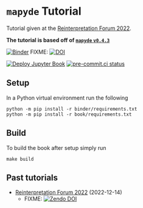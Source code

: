 # `mapyde` Tutorial

Tutorial given at the [Reinterpretation Forum 2022](https://indico.cern.ch/event/1197680/).

**The tutorial is based off of [`mapyde` `v0.4.3`](https://pypi.org/project/mapyde/0.4.3/)**

[![Binder](https://mybinder.org/badge_logo.svg)](https://mybinder.org/v2/gh/scipp-atlas/mapyde-tutorial-rif2022/main?urlpath=lab)
FIXME: [![DOI](https://zenodo.org/badge/DOI/10.5281/zenodo.4670321.svg)](https://doi.org/10.5281/zenodo.4670321)

[![Deploy Jupyter Book](https://github.com/scipp-atlas/mapyde-tutorial-rif2022/workflows/Deploy%20Jupyter%20Book/badge.svg?branch=main)](https://scipp-atlas.github.io/mapyde-tutorial-rif2022/)
[![pre-commit.ci status](https://results.pre-commit.ci/badge/github/scipp-atlas/mapyde-tutorial-rif2022/main.svg)](https://results.pre-commit.ci/latest/github/scipp-atlas/mapyde-tutorial-rif2022/main)

## Setup

In a Python virtual environment run the following

```
python -m pip install -r binder/requirements.txt
python -m pip install -r book/requirements.txt
```

## Build

To build the book after setup simply run

```
make build
```

## Past tutorials

* [Reinterpretation Forum 2022](https://indico.cern.ch/event/1197680/) (2022-12-14)
   - FIXME: [![Zendo DOI](https://zenodo.org/badge/DOI/10.5281/zenodo.4670322.svg)](https://doi.org/10.5281/zenodo.4670322)
